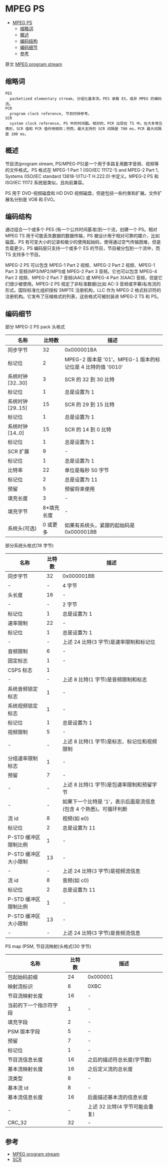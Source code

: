 # MPEG PS

- [MPEG PS](#mpeg-ps)
  - [缩略词](#缩略词)
  - [概述](#概述)
  - [编码结构](#编码结构)
  - [编码细节](#编码细节)
  - [参考](#参考)

原文 [MPEG program stream](https://en.wikipedia.org/wiki/MPEG_program_stream)

## 缩略词

```text
PES
  packetized elementary stream, 分组化基本流。PES 承载 ES，或非 MPEG 的编码流。
PCR
  program clock reference, 节目时钟参考。
SCR
  system clock reference, PS 中的时间戳。相对的，PCR 出现在 TS 中。在大多常见情形，SCR 值和 PCR 值作用相同；然而，最大支持的 SCR 间隔是 700 ms，PCR 最大间隔是 100 ms。
```

## 概述

节目流(program stream, PS/MPEG-PS)是一个用于多路复用数字音频、视频等的文件格式。PS 格式在 MPEG-1 Part 1 (ISO/IEC 11172-1) and MPEG-2 Part 1, Systems (ISO/IEC standard 13818-1/ITU-T H.222.0) 中定义。MPEG-2 PS 和 ISO/IEC 11172 系统层类似，且向前兼容。

PS 用于 DVD-视频磁盘和 HD DVD 视频磁盘，但是包括一些约束和扩展。文件扩展名分别是 VOB 和 EVO。

## 编码结构

通过组合一个或多个 PES (有一个公共时间基准)到一个流，创建一个 PS。相对 MPEG TS 用于可能丢失数据的数据传输，PS 被设计用于相对可靠的媒介，比如磁盘。PS 有可变大小的记录和极少的使用起始码，使得通过空气传输困难，但是负载更少。PS 编码层只支持一个或多个 ES 的节目，节目被分包到一个流中，而 TS 支持多个节目。

MPEG-2 PS 可以包含 MPEG-1 Part 2 视频、MPEG-2 Part 2 视频、MPEG-1 Part 3 音频(MP3/MP2/MP1)或 MPEG-2 Part 3 音频。它也可以包含 MPEG-4 Part 2 视频、MPEG-2 Part 7 音频(AAC) 或 MPEG-4 Part 3(AAC) 音频，但是它们很少被使用。MPEG-2 PS 规定了非标准数据(比如 AC-3 音频或字幕)私有流的形式。国际标准化组织授权 SMPTE 注册机构，LLC 作为 MPEG-2 格式标识符的注册机构。它发布了压缩格式的列表，这些格式可被封装进 MPEG-2 TS 和 PS。

## 编码细节

部分 MPEG-2 PS pack 头格式

| 名称 | 比特数 | 描述 |
| --- | --- | --- |
| 同步字节 | 32 | 0x000001BA |
| 标记位 | 2 | MPEG-2 版本是 '01'。MPEG-1 版本的标记位是 4 比特的值 '0010' |
| 系统时钟[32..30] | 3 | SCR 的 32 到 30 比特 |
| 标记位 | 1 | 总是设置为 1 |
| 系统时钟[29..15] | 15 | SCR 的 29 到 15 比特 |
| 标记位 | 1 | 总是设置为 1 |
| 系统时钟[14..0] | 15 | SCR 的 14 到 0 比特 |
| 标记位 | 1 | 总是设置为 1 |
| SCR 扩展 | 9 | - |
| 标记位 | 1 | 总是设置为 1 |
| 比特率 | 22 | 单位是每秒 50 字节 |
| 标记位 | 2 | 总是设置为 11 |
| 预留 | 5 | 预留将来使用 |
| 填充长度 | 3 | - |
| 填充字节 | 8*填充长度 | - |
| 系统头(可选) | 0 或更多 | 如果有系统头，紧跟的起始码是 0x000001BB |

部分系统头格式(18 字节)

| 名称 | 比特数 | 描述 |
| --- | --- | --- |
| 同步字节 | 32 | 0x000001BB |
| - | - | 4 字节 |
| 头长度 | 16 | - |
| - | - | 2 字节 |
| 标记位 | 1 | 总是设置为 1 |
| 速率限制 | 22 | - |
| 标记位 | 1 | 总是设置为 1 |
| - | - | 上述 24 比特(3 字节)是速率限制和标记位 |
| 音频限制 | 6 | - |
| 固定标志 | 1 | - |
| CSPS 标志 | 1 |
| - | - | 上述 8 比特(1 字节)是音频限制和标志 |
| 系统音频锁定标志 | 1 | - |
| 系统视频锁定标志 | 1 | - |
| 标记位 | 1 | 总是设置为 1 |
| 视频限制 | 5 | - |
| - | - | 上述 8 比特(1 字节)是标志、标记位和视频限制 |
| 分组速率限制标志 | 1 | - |
| 预留 | 7 | - |
| - | - | 上述 8 比特(1 字节)是包速率限制和预留字节 |
| - | - | 如果下一个比特是 '1'，表示后面是流信息(包含 4 个熟悉)。可循环判断 |
| 流 id | 8 | 视频(如 e0) |
| 标记位 | 2 | 总是设置为 11 |
| P-STD 缓冲区限制比例 | 1 | - |
| P-STD 缓冲区大小限制 | 13 | - |
| - | - | 上述 24 比特(3 字节)是视频流信息 |
| 流 id | 8 | 音频(如 c0) |
| 标记位 | 2 | 总是设置为 11 |
| P-STD 缓冲区限制比例 | 1 | - |
| P-STD 缓冲区大小限制 | 13 | - |
| - | - | 上述 24 比特(3 字节)是音频流信息 |

PS map (PSM, 节目流映射)头格式(30 字节)

| 名称 | 比特数 | 描述 |
| --- | --- | --- |
| 包起始码前缀 | 24 | 0x000001 |
| 映射流标识 | 8 | 0XBC |
| 节目流映射长度 | 16 | - |
| 当前的下一个指示符字段 | 1 | - |
| 填充字段 | 2 | - |
| PSM 版本字段 | 5 | - |
| 预留 | 7 | - |
| 标记位 | 1 | - |
| 节目流信息长度 | 16 | 之后的描述符总长度(字节数) |
| 基本流映射长度 | 16 | 之后定义流的总长度 |
| 流类型 | 8 | - |
| 基本流 id | 8 | - |
| 基本流信息长度 | 16 | 后面描述基本流的信息长度 |
| - | - | 上述 32 比特(4 字节可能会重复) |
| CRC_32 | 32 | - |

## 参考

- [MPEG program stream](https://en.wikipedia.org/wiki/MPEG_program_stream)
- [SCR](http://www.bretl.com/mpeghtml/SCR.HTM)
